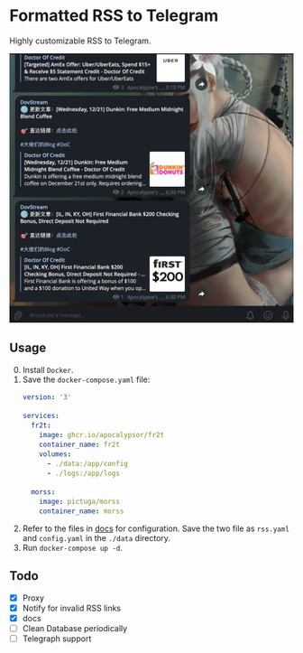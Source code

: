# Formatted RSS to Telegram

Highly customizable RSS to Telegram.

![sample](./docs/assets/screenshot-of-chat.png)

## Usage

0. Install `Docker`.
1. Save the `docker-compose.yaml` file:
    ```yaml
    version: '3'
    
    services:
      fr2t:
        image: ghcr.io/apocalypsor/fr2t
        container_name: fr2t
        volumes:
          - ./data:/app/config
          - ./logs:/app/logs
    
      morss:
        image: pictuga/morss
        container_name: morss
    ```
2. Refer to the files in [docs](./docs) for configuration. Save the two file as `rss.yaml` and `config.yaml` in the `./data` directory.
3. Run `docker-compose up -d`.

## Todo

- [x] Proxy
- [x] Notify for invalid RSS links
- [x] docs
- [ ] Clean Database periodically
- [ ] Telegraph support
